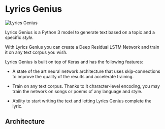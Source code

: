 # Lyrics Genius
![Lyrics Genius]({{"LyricsGenius.png"}})


Lyrics Genius is a Python 3 model to generate text based on a topic and a specific *style*.

With Lyrics Genius you can create a Deep Residual LSTM Network and train it on any text corpus you wish. 

Lyrics Genius is built on top of Keras and has the following features:

- A state of the art neural network architecture that uses skip-connections to improve the quality of the results and accelerate training.

- Train on any text corpus. Thanks to it character-level encoding, you may train the network on songs or poems of any language and style.

- Ability to start writing the text and letting Lyrics Genius complete the lyric.

## Architecture
